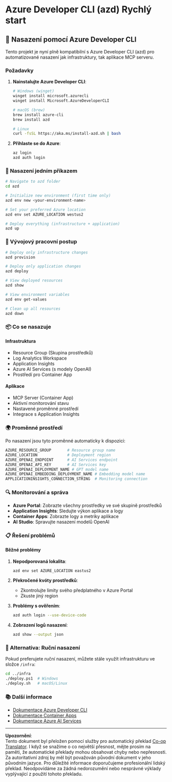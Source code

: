 <!--
CO_OP_TRANSLATOR_METADATA:
{
  "original_hash": "3ef1c97c5c40577da3be422d29276383",
  "translation_date": "2025-09-30T12:26:04+00:00",
  "source_file": "azd/README.md",
  "language_code": "cs"
}
-->
# Azure Developer CLI (azd) Rychlý start

## 🚀 Nasazení pomocí Azure Developer CLI

Tento projekt je nyní plně kompatibilní s Azure Developer CLI (azd) pro automatizované nasazení jak infrastruktury, tak aplikace MCP serveru.

### Požadavky

1. **Nainstalujte Azure Developer CLI**:
   ```bash
   # Windows (winget)
   winget install microsoft.azurecli
   winget install Microsoft.AzureDeveloperCLI
   
   # macOS (brew)
   brew install azure-cli
   brew install azd
   
   # Linux
   curl -fsSL https://aka.ms/install-azd.sh | bash
   ```

2. **Přihlaste se do Azure**:
   ```bash
   az login
   azd auth login
   ```

### 🎯 Nasazení jedním příkazem

```bash
# Navigate to azd folder
cd azd

# Initialize new environment (first time only)
azd env new <your-environment-name>

# Set your preferred Azure location
azd env set AZURE_LOCATION westus2

# Deploy everything (infrastructure + application)
azd up
```

### 🔧 Vývojový pracovní postup

```bash
# Deploy only infrastructure changes
azd provision

# Deploy only application changes  
azd deploy

# View deployed resources
azd show

# View environment variables
azd env get-values

# Clean up all resources
azd down
```

### 📦 Co se nasazuje

#### **Infrastruktura**
- Resource Group (Skupina prostředků)
- Log Analytics Workspace  
- Application Insights
- Azure AI Services (s modely OpenAI)
- Prostředí pro Container App

#### **Aplikace**
- MCP Server (Container App)
- Aktivní monitorování stavu
- Nastavené proměnné prostředí
- Integrace s Application Insights

### 🌍 Proměnné prostředí

Po nasazení jsou tyto proměnné automaticky k dispozici:

```bash
AZURE_RESOURCE_GROUP       # Resource group name
AZURE_LOCATION             # Deployment region
AZURE_OPENAI_ENDPOINT      # AI Services endpoint
AZURE_OPENAI_API_KEY       # AI Services key
AZURE_OPENAI_DEPLOYMENT_NAME # GPT model name
AZURE_OPENAI_EMBEDDING_DEPLOYMENT_NAME # Embedding model name
APPLICATIONINSIGHTS_CONNECTION_STRING  # Monitoring connection
```

### 🔍 Monitorování a správa

- **Azure Portal**: Zobrazte všechny prostředky ve své skupině prostředků
- **Application Insights**: Sledujte výkon aplikace a logy
- **Container Apps**: Zobrazte logy a metriky aplikace
- **AI Studio**: Spravujte nasazení modelů OpenAI

### 📋 Řešení problémů

#### **Běžné problémy**

1. **Nepodporovaná lokalita**:
   ```bash
   azd env set AZURE_LOCATION eastus2
   ```

2. **Překročené kvóty prostředků**:
   - Zkontrolujte limity svého předplatného v Azure Portal
   - Zkuste jiný region

3. **Problémy s ověřením**:
   ```bash
   azd auth login --use-device-code
   ```

4. **Zobrazení logů nasazení**:
   ```bash
   azd show --output json
   ```

### 🔄 Alternativa: Ruční nasazení

Pokud preferujete ruční nasazení, můžete stále využít infrastrukturu ve složce `/infra`:

```bash
cd ../infra
./deploy.ps1  # Windows
./deploy.sh   # macOS/Linux
```

### 📚 Další informace

- [Dokumentace Azure Developer CLI](https://docs.microsoft.com/azure/developer/azure-developer-cli/)
- [Dokumentace Container Apps](https://docs.microsoft.com/azure/container-apps/)
- [Dokumentace Azure AI Services](https://docs.microsoft.com/azure/ai-services/)

---

**Upozornění**:  
Tento dokument byl přeložen pomocí služby pro automatický překlad [Co-op Translator](https://github.com/Azure/co-op-translator). I když se snažíme o co největší přesnost, mějte prosím na paměti, že automatické překlady mohou obsahovat chyby nebo nepřesnosti. Za autoritativní zdroj by měl být považován původní dokument v jeho původním jazyce. Pro důležité informace doporučujeme profesionální lidský překlad. Neodpovídáme za žádná nedorozumění nebo nesprávné výklady vyplývající z použití tohoto překladu.
